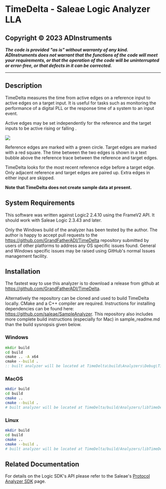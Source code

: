 # TimeDelta - Saleae Logic Analyzer LLA

## Copyright &copy; 2023 ADInstruments

__*The code is provided "as is" without warranty of any kind.
*__ADInstruments__* does not warrant that the functions of the code will meet
your requirements, or that the operation of the code will be uninterrupted or
error-free, or that defects in it can be corrected.*__

---

## Description

TimeDelta measures the time from active edges on a reference input to active
edges on a target input. It is useful for tasks such as monitoring the
performance of a digital PLL or the response time of a system to an input event.

Active edges may be set independently for the reference and the target inputs to
be active rising or falling .

![](./docs/edges.jpg)

Reference edges are marked with a green circle. Target edges are marked with a
red square. The time between the two edges is shown in a text bubble above the
reference trace between the reference and target edges.

TimeDelta looks for the most recent reference edge before a target edge. Only
adjacent reference and target edges are paired up. Extra edges in either input
are skipped.

__Note that TimeDelta does not create sample data at present.__

## System Requirements

This software was written against Logic2 2.4.10 using the FrameV2 API. It should
work with Saleae Logic 2.3.43 and later.

Only the Windows build of the analyzer has been tested by the author. The author
is happy to accept pull requests to the
https://github.com/GrandFatherADI/TimeDelta repository submitted by users of
other platforms to address any OS specific issues found. General and Windows
specific issues may be raised using GitHub's normal Issues management facility.

## Installation

The fastest way to use this analyzer is to download a release from github at
https://github.com/GrandFatherADI/TimeDelta.

Alternatively the repository can be cloned and used to build TimeDelta locally.
CMake and a C++ compiler are required. Instructions for installing dependencies
can be found here: https://github.com/saleae/SampleAnalyzer. This repository
also includes more complete build instructions (especially for Mac) in
sample_readme.md than the build sysnopsis given below.

### Windows

```bat
mkdir build
cd build
cmake .. -A x64
cmake --build .
:: built analyzer will be located at TimeDelta\build\Analyzers\Debug\TimeDeltaAnalyzer.dll
```

### MacOS

```bash
mkdir build
cd build
cmake ..
cmake --build .
# built analyzer will be located at TimeDelta/build/Analyzers/libTimeDeltaAnalyzer.so
```

### Linux

```bash
mkdir build
cd build
cmake ..
cmake --build .
# built analyzer will be located at TimeDelta/build/Analyzers/libTimeDeltaAnalyzer.so
```

## Related Documentation

For details on the Logic SDK's API please refer to the Saleae's
[Protocol Analyzer
SDK](https://support.saleae.com/saleae-api-and-sdk/protocol-analyzer-sdk) page.

